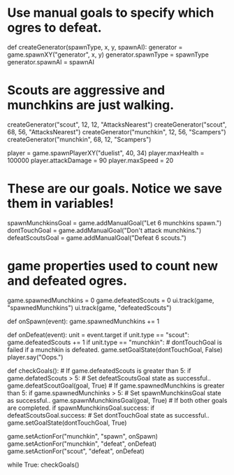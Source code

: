 # Use manual goals to specify which ogres to defeat.

def createGenerator(spawnType, x, y, spawnAI):
    generator = game.spawnXY("generator", x, y)
    generator.spawnType = spawnType
    generator.spawnAI = spawnAI

# Scouts are aggressive and munchkins are just walking.
createGenerator("scout", 12, 12, "AttacksNearest")
createGenerator("scout", 68, 56, "AttacksNearest")
createGenerator("munchkin", 12, 56, "Scampers")
createGenerator("munchkin", 68, 12, "Scampers")

player = game.spawnPlayerXY("duelist", 40, 34)
player.maxHealth = 100000
player.attackDamage = 90
player.maxSpeed = 20

# These are our goals. Notice we save them in variables!
spawnMunchkinsGoal = game.addManualGoal("Let 6 munchkins spawn.")
dontTouchGoal = game.addManualGoal("Don't attack munchkins.")
defeatScoutsGoal = game.addManualGoal("Defeat 6 scouts.")
# game properties used to count new and defeated ogres.
game.spawnedMunchkins = 0
game.defeatedScouts = 0
ui.track(game, "spawnedMunchkins")
ui.track(game, "defeatedScouts")

def onSpawn(event):
    game.spawnedMunchkins += 1

def onDefeat(event):
    unit = event.target
    if unit.type == "scout":
        game.defeatedScouts += 1
    if unit.type == "munchkin":
        # dontTouchGoal is failed if a munchkin is defeated.
        game.setGoalState(dontTouchGoal, False)
        player.say("Oops.")

def checkGoals():
    # If game.defeatedScouts is greater than 5:
    if game.defatedScouts > 5:
        # Set defeatScoutsGoal state as successful..
        game.defeatScoutGoal(goal, True)
    # If game.spawnedMunchkins is greater than 5:
    if game.spawnedMunchinks > 5:
        # Set spawnMunchkinsGoal state as successful..
        game.spawnMunchkinsGoal(goal, True)
    # If both other goals are completed.
    if spawnMunchkinsGoal.success:
        if defeatScoutsGoal.success:
            # Set dontTouchGoal state as successful..
            game.setGoalState(dontTouchGoal, True)

game.setActionFor("munchkin", "spawn", onSpawn)
game.setActionFor("munchkin", "defeat", onDefeat)
game.setActionFor("scout", "defeat", onDefeat)

while True:
    checkGoals()
